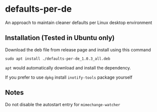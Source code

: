 # defaults-per-de
An approach to maintain cleaner defaults per Linux desktop environment

## Installation (Tested in Ubuntu only)
Download the deb file from release page and install using this command

    sudo apt install ./defaults-per-de_1.0.3_all.deb
    
`apt` would automatically download and install the dependency.

If you prefer to use `dpkg` install `inotify-tools` package yourself

## Notes
Do not disable the autostart entry for `mimechange-watcher`
